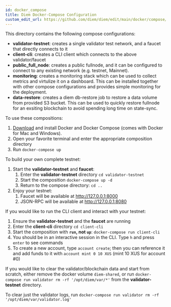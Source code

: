 ```yaml
---
id: docker_compose
title: Diem Docker-Compose Configuration
custom_edit_url: https://github.com/diem/diem/edit/main/docker/compose/README.md
---
```


This directory contains the following compose configurations:
* **validator-testnet**: creates a single validator test network, and a faucet that directly connects to it
* **client-cli**: creates a CLI client which connects to the above validator/faucet
* **public_full_node**: creates a public fullnode, and it can be configured to connect to any existing network (e.g. testnet, Mainnet).
* **monitoring**: creates a monitoring stack which can be used to collect metrics and virtulize it on a dashboard. This can be installed together with other compose configurations and provides simple monitoring for the deployment.
* **data-restore**: creates a diem db-restore job to restore a data volume from provided S3 bucket. This can be used to quickly restore fullnode for an exsiting blockchain to avoid spending long time on state-sync.

To use these compositions:
1. [Download](https://docs.docker.com/install/) and install Docker and Docker Compose (comes with Docker for Mac and Windows).
2. Open your favorite terminal and enter the appropriate composition directory
3. Run `docker-compose up`

To build your own complete testnet:
1. Start the **validator-testnet** and **faucet**:
    1. Enter the **validator-testnet** directory `cd validator-testnet`
    2. Start the composition `docker-compose up -d`
    3. Return to the compose directory: `cd ..`
 2. Enjoy your testnet:
    1. Faucet will be available at http://127.0.0.1:8000
    2. JSON-RPC will be available at http://127.0.0.1:8080


If you would like to run the CLI client and interact with your testnet:
   1. Ensure the **validator-testnet** and the **faucet** are running
   2. Enter the **client-cli** directory `cd client-cli`
   3. Start the composition with **`run`, not `up`**: `docker-compose run client-cli`
   4. You should be in an interactive session in the CLI. Type `h` and press `enter` to see commands
   5. To create a new account, type `account create`; then you can reference it and add funds to it with `account mint 0 10 XUS` (mint 10 XUS for account #0)

If you would like to clear the validator/blockchain data and start from scratch, either remove the docker volume `diem-shared`,
or run `docker-compose run validator rm -rf '/opt/diem/var/*'` from the **validator-testnet** directory.

To clear just the validator logs, run  `docker-compose run validator rm -rf '/opt/diem/var/validator.log'`
